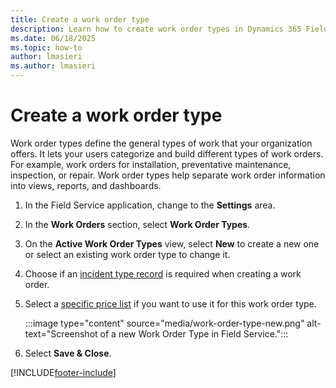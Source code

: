 ```yaml
---
title: Create a work order type
description: Learn how to create work order types in Dynamics 365 Field Service to categorize work orders.
ms.date: 06/18/2025
ms.topic: how-to
author: lmasieri
ms.author: lmasieri
---
```

# Create a work order type

Work order types define the general types of work that your organization offers. It lets your users categorize and build different types of work orders. For example, work orders for installation, preventative maintenance, inspection, or repair. Work order types help separate work order information into views, reports, and dashboards.
  
1. In the Field Service application, change to the **Settings** area.

1. In the **Work Orders** section, select **Work Order Types**.  
  
1. On the **Active Work Order Types** view, select **New** to create a new one or select an existing work order type to change it.
  
1. Choose if an [incident type record](incident-type-overview.md) is required when creating a work order.

1. Select a [specific price list](create-price-list.md) if you want to use it for this work order type.

    :::image type="content" source="media/work-order-type-new.png" alt-text="Screenshot of a new Work Order Type in Field Service.":::

1. Select **Save & Close**.  

[!INCLUDE[footer-include](../includes/footer-banner.md)]
